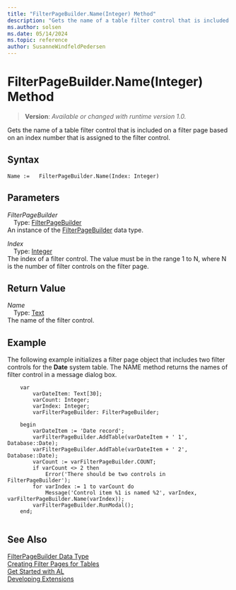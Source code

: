 ```yaml
---
title: "FilterPageBuilder.Name(Integer) Method"
description: "Gets the name of a table filter control that is included on a filter page based on an index number that is assigned to the filter control."
ms.author: solsen
ms.date: 05/14/2024
ms.topic: reference
author: SusanneWindfeldPedersen
---
```

[//]: # (START>DO_NOT_EDIT)
[//]: # (IMPORTANT:Do not edit any of the content between here and the END>DO_NOT_EDIT.)
[//]: # (Any modifications should be made in the .xml files in the ModernDev repo.)
# FilterPageBuilder.Name(Integer) Method
> **Version**: _Available or changed with runtime version 1.0._

Gets the name of a table filter control that is included on a filter page based on an index number that is assigned to the filter control.


## Syntax
```AL
Name :=   FilterPageBuilder.Name(Index: Integer)
```
## Parameters
*FilterPageBuilder*  
&emsp;Type: [FilterPageBuilder](filterpagebuilder-data-type.md)  
An instance of the [FilterPageBuilder](filterpagebuilder-data-type.md) data type.  

*Index*  
&emsp;Type: [Integer](../integer/integer-data-type.md)  
The index of a filter control. The value must be in the range 1 to N, where N is the number of filter controls on the filter page.  


## Return Value
*Name*  
&emsp;Type: [Text](../text/text-data-type.md)  
The name of the filter control.


[//]: # (IMPORTANT: END>DO_NOT_EDIT)

## Example  
 The following example initializes a filter page object that includes two filter controls for the **Date** system table. The NAME method returns the names of filter control in a message dialog box.  
 
```al
    var
        varDateItem: Text[30];
        varCount: Integer;
        varIndex: Integer;
        varFilterPageBuilder: FilterPageBuilder;

    begin
        varDateItem := 'Date record';
        varFilterPageBuilder.AddTable(varDateItem + ' 1', Database::Date);
        varFilterPageBuilder.AddTable(varDateItem + ' 2', Database::Date);
        varCount := varFilterPageBuilder.COUNT;
        if varCount <> 2 then
            Error('There should be two controls in FilterPageBuilder');
        for varIndex := 1 to varCount do
            Message('Control item %1 is named %2', varIndex, varFilterPageBuilder.Name(varIndex));
        varFilterPageBuilder.RunModal();
    end;
    
```  
  

## See Also
[FilterPageBuilder Data Type](filterpagebuilder-data-type.md)  
[Creating Filter Pages for Tables](../../devenv-filter-pages-for-filtering-tables.md)  
[Get Started with AL](../../devenv-get-started.md)  
[Developing Extensions](../../devenv-dev-overview.md)